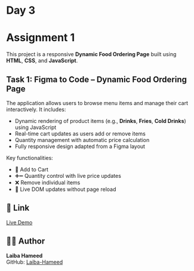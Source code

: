 # Day 3

# Assignment 1  

This project is a responsive **Dynamic Food Ordering Page** built using **HTML**, **CSS**, and **JavaScript**.

## Task 1: Figma to Code – Dynamic Food Ordering Page  

The application allows users to browse menu items and manage their cart interactively. It includes:

- Dynamic rendering of product items (e.g., **Drinks**, **Fries**, **Cold Drinks**) using JavaScript  
- Real-time cart updates as users add or remove items  
- Quantity management with automatic price calculation  
- Fully responsive design adapted from a Figma layout  

Key functionalities:

- 🛒 Add to Cart  
- ➕➖ Quantity control with live price updates  
- ❌ Remove individual items  
- 🔄 Live DOM updates without page reload  

## 🔗 Link  
[Live Demo](https://laiba-hameed-week2-day3.vercel.app/)

## 👩‍💻 Author  

**Laiba Hameed**  
GitHub: [Laiba-Hameed](https://github.com/Netixsol-Innovator-Internship/Laiba-Hameed/tree/main)

